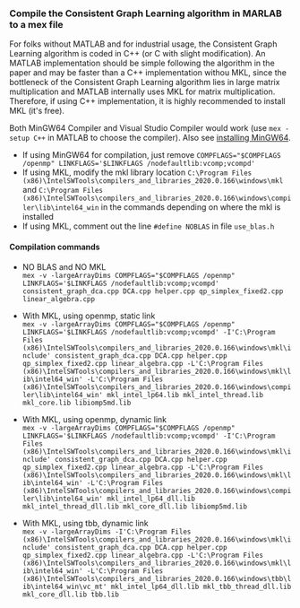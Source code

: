 ### Compile the Consistent Graph Learning algorithm in MARLAB to a mex file
For folks without MATLAB and for industrial usage, the Consistent Graph Learning algorithm is coded in C++ (or C with slight modification). An MATLAB implementation should be simple following the algorithm in the paper and may be faster than a C++ implementation withou MKL, since the bottleneck of the Consistent Graph Learning algorithm lies in large matrix multiplication and MATLAB internally uses MKL for matrix multiplication. Therefore, if using C++ implementation, it is highly recommended to install MKL (it's free). 

Both MinGW64 Compiler and Visual Studio Compiler would work (use `mex -setup C++` in MATLAB to choose the compiler). Also see [installing MinGW64](https://www.mathworks.com/matlabcentral/fileexchange/52848-matlab-support-for-mingw-w64-c-c-compiler).

* If using MinGW64 for compilation, just remove `COMPFLAGS="$COMPFLAGS /openmp" LINKFLAGS='$LINKFLAGS /nodefaultlib:vcomp;vcompd'`
* If using MKL, modify the mkl library location `C:\Program Files (x86)\IntelSWTools\compilers_and_libraries_2020.0.166\windows\mkl` and `C:\Program Files (x86)\IntelSWTools\compilers_and_libraries_2020.0.166\windows\compiler\lib\intel64_win` in the commands depending on where the mkl is installed
* If using MKL, comment out the line `#define NOBLAS` in file `use_blas.h`

#### Compilation commands
* NO BLAS and NO MKL  
`mex -v -largeArrayDims COMPFLAGS="$COMPFLAGS /openmp" LINKFLAGS='$LINKFLAGS /nodefaultlib:vcomp;vcompd' consistent_graph_dca.cpp DCA.cpp helper.cpp qp_simplex_fixed2.cpp linear_algebra.cpp`

* With MKL, using openmp, static link  
`mex -v -largeArrayDims COMPFLAGS="$COMPFLAGS /openmp" LINKFLAGS='$LINKFLAGS /nodefaultlib:vcomp;vcompd' -I'C:\Program Files (x86)\IntelSWTools\compilers_and_libraries_2020.0.166\windows\mkl\include' consistent_graph_dca.cpp DCA.cpp helper.cpp qp_simplex_fixed2.cpp linear_algebra.cpp -L'C:\Program Files (x86)\IntelSWTools\compilers_and_libraries_2020.0.166\windows\mkl\lib\intel64_win' -L'C:\Program Files (x86)\IntelSWTools\compilers_and_libraries_2020.0.166\windows\compiler\lib\intel64_win' mkl_intel_lp64.lib mkl_intel_thread.lib mkl_core.lib libiomp5md.lib`

* With MKL, using openmp, dynamic link  
`mex -v -largeArrayDims COMPFLAGS="$COMPFLAGS /openmp" LINKFLAGS='$LINKFLAGS /nodefaultlib:vcomp;vcompd' -I'C:\Program Files (x86)\IntelSWTools\compilers_and_libraries_2020.0.166\windows\mkl\include' consistent_graph_dca.cpp DCA.cpp helper.cpp qp_simplex_fixed2.cpp linear_algebra.cpp -L'C:\Program Files (x86)\IntelSWTools\compilers_and_libraries_2020.0.166\windows\mkl\lib\intel64_win' -L'C:\Program Files (x86)\IntelSWTools\compilers_and_libraries_2020.0.166\windows\compiler\lib\intel64_win' mkl_intel_lp64_dll.lib mkl_intel_thread_dll.lib mkl_core_dll.lib libiomp5md.lib`

* With MKL, using tbb, dynamic link  
`mex -v -largeArrayDims -I'C:\Program Files (x86)\IntelSWTools\compilers_and_libraries_2020.0.166\windows\mkl\include' consistent_graph_dca.cpp DCA.cpp helper.cpp qp_simplex_fixed2.cpp linear_algebra.cpp -L'C:\Program Files (x86)\IntelSWTools\compilers_and_libraries_2020.0.166\windows\mkl\lib\intel64_win' -L'C:\Program Files (x86)\IntelSWTools\compilers_and_libraries_2020.0.166\windows\tbb\lib\intel64_win\vc_mt' mkl_intel_lp64_dll.lib mkl_tbb_thread_dll.lib mkl_core_dll.lib tbb.lib`
